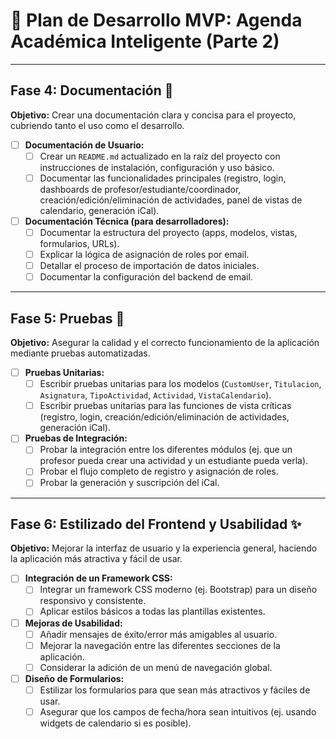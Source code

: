 # 🚀 Plan de Desarrollo MVP: Agenda Académica Inteligente (Parte 2)

---

## Fase 4: Documentación 📝

**Objetivo:** Crear una documentación clara y concisa para el proyecto, cubriendo tanto el uso como el desarrollo.

- [ ] **Documentación de Usuario:**
    - [ ] Crear un `README.md` actualizado en la raíz del proyecto con instrucciones de instalación, configuración y uso básico.
    - [ ] Documentar las funcionalidades principales (registro, login, dashboards de profesor/estudiante/coordinador, creación/edición/eliminación de actividades, panel de vistas de calendario, generación iCal).
- [ ] **Documentación Técnica (para desarrolladores):**
    - [ ] Documentar la estructura del proyecto (apps, modelos, vistas, formularios, URLs).
    - [ ] Explicar la lógica de asignación de roles por email.
    - [ ] Detallar el proceso de importación de datos iniciales.
    - [ ] Documentar la configuración del backend de email.

---

## Fase 5: Pruebas 🧪

**Objetivo:** Asegurar la calidad y el correcto funcionamiento de la aplicación mediante pruebas automatizadas.

- [ ] **Pruebas Unitarias:**
    - [ ] Escribir pruebas unitarias para los modelos (`CustomUser`, `Titulacion`, `Asignatura`, `TipoActividad`, `Actividad`, `VistaCalendario`).
    - [ ] Escribir pruebas unitarias para las funciones de vista críticas (registro, login, creación/edición/eliminación de actividades, generación iCal).
- [ ] **Pruebas de Integración:**
    - [ ] Probar la integración entre los diferentes módulos (ej. que un profesor pueda crear una actividad y un estudiante pueda verla).
    - [ ] Probar el flujo completo de registro y asignación de roles.
    - [ ] Probar la generación y suscripción del iCal.

---

## Fase 6: Estilizado del Frontend y Usabilidad ✨

**Objetivo:** Mejorar la interfaz de usuario y la experiencia general, haciendo la aplicación más atractiva y fácil de usar.

- [ ] **Integración de un Framework CSS:**
    - [ ] Integrar un framework CSS moderno (ej. Bootstrap) para un diseño responsivo y consistente.
    - [ ] Aplicar estilos básicos a todas las plantillas existentes.
- [ ] **Mejoras de Usabilidad:**
    - [ ] Añadir mensajes de éxito/error más amigables al usuario.
    - [ ] Mejorar la navegación entre las diferentes secciones de la aplicación.
    - [ ] Considerar la adición de un menú de navegación global.
- [ ] **Diseño de Formularios:**
    - [ ] Estilizar los formularios para que sean más atractivos y fáciles de usar.
    - [ ] Asegurar que los campos de fecha/hora sean intuitivos (ej. usando widgets de calendario si es posible).
